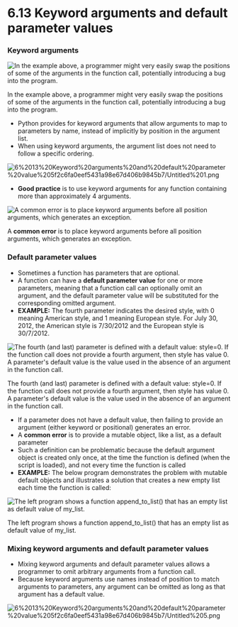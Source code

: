 # 6.13 Keyword arguments and default parameter values

### Keyword arguments

![In the example above, a programmer might very easily swap the positions of some of the arguments in the function call, potentially introducing a bug into the program.](6%2013%20Keyword%20arguments%20and%20default%20parameter%20value%205f2c6fa0eef5431a98e67d406b9845b7/Untitled.png)

In the example above, a programmer might very easily swap the positions of some of the arguments in the function call, potentially introducing a bug into the program.

- Python provides for keyword arguments that allow arguments to map to parameters by name, instead of implicitly by position in the argument list.
- When using keyword arguments, the argument list does not need to follow a specific ordering.

![6%2013%20Keyword%20arguments%20and%20default%20parameter%20value%205f2c6fa0eef5431a98e67d406b9845b7/Untitled%201.png](6%2013%20Keyword%20arguments%20and%20default%20parameter%20value%205f2c6fa0eef5431a98e67d406b9845b7/Untitled%201.png)

- **Good practice** is to use keyword arguments for any function containing more than approximately 4 arguments.

![A **common error** is to place keyword arguments before all position arguments, which generates an exception.](6%2013%20Keyword%20arguments%20and%20default%20parameter%20value%205f2c6fa0eef5431a98e67d406b9845b7/Untitled%202.png)

A **common error** is to place keyword arguments before all position arguments, which generates an exception.

### Default parameter values

- Sometimes a function has parameters that are optional.
- A function can have a **default parameter value** for one or more parameters, meaning that a function call can optionally omit an argument, and the default parameter value will be substituted for the corresponding omitted argument.
- **EXAMPLE:** The fourth parameter indicates the desired style, with 0 meaning American style, and 1 meaning European style. For July 30, 2012, the American style is 7/30/2012 and the European style is 30/7/2012.

![The fourth (and last) parameter is defined with a default value: style=0. If the function call does not provide a fourth argument, then style has value 0. A parameter's default value is the value used in the absence of an argument in the function call.](6%2013%20Keyword%20arguments%20and%20default%20parameter%20value%205f2c6fa0eef5431a98e67d406b9845b7/Untitled%203.png)

The fourth (and last) parameter is defined with a default value: style=0. If the function call does not provide a fourth argument, then style has value 0. A parameter's default value is the value used in the absence of an argument in the function call.

- If a parameter does not have a default value, then failing to provide an argument (either keyword or positional) generates an error.
- A **common error** is to provide a mutable object, like a list, as a default parameter
- Such a definition can be problematic because the default argument object is created only once, at the time the function is defined (when the script is loaded), and not every time the function is called
- **EXAMPLE:** The below program demonstrates the problem with mutable default objects and illustrates a solution that creates a new empty list each time the function is called:

![The left program shows a function append_to_list() that has an empty list as default value of my_list.](6%2013%20Keyword%20arguments%20and%20default%20parameter%20value%205f2c6fa0eef5431a98e67d406b9845b7/Untitled%204.png)

The left program shows a function append_to_list() that has an empty list as default value of my_list.

### Mixing keyword arguments and default parameter values

- Mixing keyword arguments and default parameter values allows a programmer to omit arbitrary arguments from a function call.
- Because keyword arguments use names instead of position to match arguments to parameters, any argument can be omitted as long as that argument has a default value.

![6%2013%20Keyword%20arguments%20and%20default%20parameter%20value%205f2c6fa0eef5431a98e67d406b9845b7/Untitled%205.png](6%2013%20Keyword%20arguments%20and%20default%20parameter%20value%205f2c6fa0eef5431a98e67d406b9845b7/Untitled%205.png)